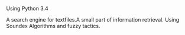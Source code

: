 Using Python 3.4

A search engine for textfiles.A small part of information retrieval.
Using Soundex Algorithms and fuzzy tactics. 
